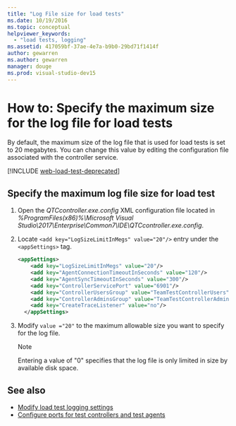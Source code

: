 ```yaml
---
title: "Log File size for load tests"
ms.date: 10/19/2016
ms.topic: conceptual
helpviewer_keywords:
  - "load tests, logging"
ms.assetid: 417059bf-37ae-4e7a-b9b0-29bd71f1414f
author: gewarren
ms.author: gewarren
manager: douge
ms.prod: visual-studio-dev15
---
```

# How to: Specify the maximum size for the log file for load tests

By default, the maximum size of the log file that is used for load tests is set to 20 megabytes. You can change this value by editing the configuration file associated with the controller service.

[!INCLUDE [web-load-test-deprecated](includes/web-load-test-deprecated.md)]

## Specify the maximum log file size for load test

1.  Open the *QTCcontroller.exe.config* XML configuration file located in *%ProgramFiles(x86)%\Microsoft Visual Studio\2017\Enterprise\Common7\IDE\QTCcontroller.exe.config*.

2.  Locate `<add key="LogSizeLimitInMegs" value="20"/>` entry under the `<appSettings>` tag.

    ```xml
    <appSettings>
        <add key="LogSizeLimitInMegs" value="20"/>
        <add key="AgentConnectionTimeoutInSeconds" value="120"/>
        <add key="AgentSyncTimeoutInSeconds" value="300"/>
        <add key="ControllerServicePort" value="6901"/>
        <add key="ControllerUsersGroup" value="TeamTestControllerUsers"/>
        <add key="ControllerAdminsGroup" value="TeamTestControllerAdmins"/>
        <add key="CreateTraceListener" value="no"/>
      </appSettings>
    ```

3.  Modify `value ="20"` to the maximum allowable size you want to specify for the log file.

    > [!NOTE]
    > Entering a value of "0" specifies that the log file is only limited in size by available disk space.

## See also

- [Modify load test logging settings](../test/modify-load-test-logging-settings.md)
- [Configure ports for test controllers and test agents](../test/configure-ports-for-test-controllers-and-test-agents.md)
